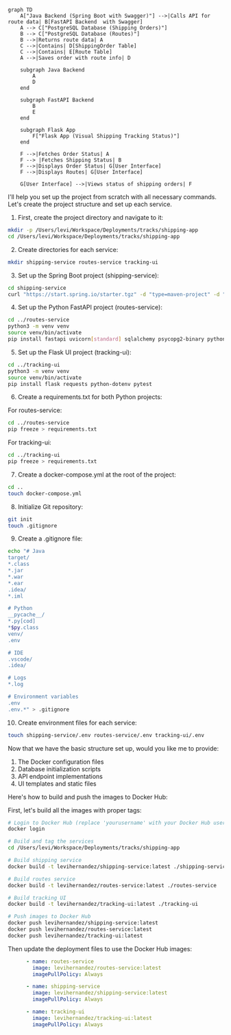 

```mermaid
graph TD
    A["Java Backend (Spring Boot with Swagger)"] -->|Calls API for route data| B[FastAPI Backend  with Swagger]
    A --> C["PostgreSQL Database (Shipping Orders)"]
    B --> C["PostgreSQL Database (Routes)"]
    B -->|Returns route data| A
    C -->|Contains| D[ShippingOrder Table]
    C -->|Contains| E[Route Table]
    A -->|Saves order with route info| D

    subgraph Java Backend
        A
        D
    end

    subgraph FastAPI Backend
        B
        E
    end

    subgraph Flask App
        F["Flask App (Visual Shipping Tracking Status)"]
    end

    F -->|Fetches Order Status| A
    F --> |Fetches Shipping Status| B
    F -->|Displays Order Status| G[User Interface]
    F -->|Displays Routes| G[User Interface]
    
    G[User Interface] -->|Views status of shipping orders| F
```

I'll help you set up the project from scratch with all necessary commands. Let's create the project structure and set up each service.

1. First, create the project directory and navigate to it:

```bash
mkdir -p /Users/levi/Workspace/Deployments/tracks/shipping-app
cd /Users/levi/Workspace/Deployments/tracks/shipping-app
```

2. Create directories for each service:

```bash
mkdir shipping-service routes-service tracking-ui
```

3. Set up the Spring Boot project (shipping-service):

```bash
cd shipping-service
curl "https://start.spring.io/starter.tgz" -d "type=maven-project" -d "language=java" -d "bootVersion=3.4.3" -d "baseDir=." -d "groupId=com.shipping" -d "artifactId=shipping-service" -d "name=shipping-service" -d "description=Shipping Management Service" -d "packageName=com.shipping.app" -d "packaging=jar" -d "javaVersion=17" -d "dependencies=web,data-jpa,postgresql,lombok,webflux" -o shipping-service.tgz && tar -xf shipping-service.tgz && rm shipping-service.tgz
```

4. Set up the Python FastAPI project (routes-service):

```bash
cd ../routes-service
python3 -m venv venv
source venv/bin/activate
pip install fastapi uvicorn[standard] sqlalchemy psycopg2-binary python-dotenv pytest httpx
```

5. Set up the Flask UI project (tracking-ui):

```bash
cd ../tracking-ui
python3 -m venv venv
source venv/bin/activate
pip install flask requests python-dotenv pytest
```

6. Create a requirements.txt for both Python projects:

For routes-service:
```bash
cd ../routes-service
pip freeze > requirements.txt
```

For tracking-ui:
```bash
cd ../tracking-ui
pip freeze > requirements.txt
```

7. Create a docker-compose.yml at the root of the project:

```bash
cd ..
touch docker-compose.yml
```

8. Initialize Git repository:

```bash
git init
touch .gitignore
```

9. Create a .gitignore file:

```bash
echo "# Java
target/
*.class
*.jar
*.war
*.ear
.idea/
*.iml

# Python
__pycache__/
*.py[cod]
*$py.class
venv/
.env

# IDE
.vscode/
.idea/

# Logs
*.log

# Environment variables
.env
.env.*" > .gitignore
```

10. Create environment files for each service:

```bash
touch shipping-service/.env routes-service/.env tracking-ui/.env
```

Now that we have the basic structure set up, would you like me to provide:
1. The Docker configuration files
2. Database initialization scripts
3. API endpoint implementations
4. UI templates and static files



Here's how to build and push the images to Docker Hub:

First, let's build all the images with proper tags:

```bash
# Login to Docker Hub (replace 'yourusername' with your Docker Hub username)
docker login

# Build and tag the services
cd /Users/levi/Workspace/Deployments/tracks/shipping-app

# Build shipping service
docker build -t levihernandez/shipping-service:latest ./shipping-service

# Build routes service
docker build -t levihernandez/routes-service:latest ./routes-service

# Build tracking UI
docker build -t levihernandez/tracking-ui:latest ./tracking-ui

# Push images to Docker Hub
docker push levihernandez/shipping-service:latest
docker push levihernandez/routes-service:latest
docker push levihernandez/tracking-ui:latest
```

Then update the deployment files to use the Docker Hub images:

```yaml:/Users/levi/Workspace/Deployments/tracks/shipping-app/k8s/routes-deployment.yaml
      - name: routes-service
        image: levihernandez/routes-service:latest
        imagePullPolicy: Always
```

```yaml:/Users/levi/Workspace/Deployments/tracks/shipping-app/k8s/shipping-deployment.yaml
      - name: shipping-service
        image: levihernandez/shipping-service:latest
        imagePullPolicy: Always
```

```yaml:/Users/levi/Workspace/Deployments/tracks/shipping-app/k8s/tracking-ui-deployment.yaml
      - name: tracking-ui
        image: levihernandez/tracking-ui:latest
        imagePullPolicy: Always
```

